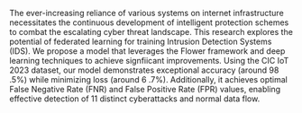 The ever-increasing reliance of various systems on internet infrastructure necessitates the continuous
development of intelligent protection schemes to combat the escalating cyber threat landscape.
This research explores the potential of federated learning for training Intrusion Detection Systems
(IDS). We propose a model that leverages the Flower framework and deep learning techniques
to achieve signfiicant improvements. Using the CIC IoT 2023 dataset, our model demonstrates
exceptional accuracy (around 98 .5%) while minimizing loss (around 6 .7%). Additionally, it
achieves optimal False Negative Rate (FNR) and False Positive Rate (FPR) values, enabling
effective detection of 11 distinct cyberattacks and normal data flow.

